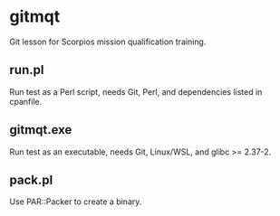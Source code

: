 # gitmqt

Git lesson for Scorpios mission qualification training.

## run.pl
Run test as a Perl script, needs Git, Perl, and dependencies listed in cpanfile.

## gitmqt.exe
Run test as an executable, needs Git, Linux/WSL, and glibc >= 2.37-2.

## pack.pl
Use PAR::Packer to create a binary.
